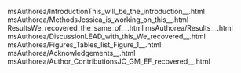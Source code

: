 msAuthorea/IntroductionThis_will_be_the_introduction__.html
msAuthorea/MethodsJessica_is_working_on_this__.html
ResultsWe_recovered_the_same_of__.html
msAuthorea/Results__.html
msAuthorea/DiscussionLEAD_with_this_We_recovered__.html
msAuthorea/Figures_Tables_list_Figure_1__.html
msAuthorea/Acknowledgements__.html
msAuthorea/Author_ContributionsJC_GM_EF_recovered__.html